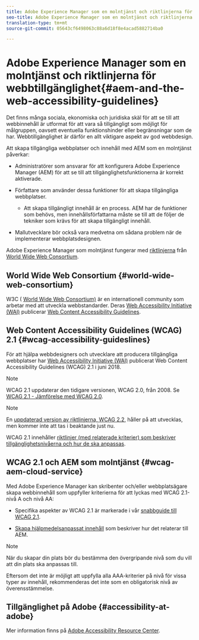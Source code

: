 ```yaml
---
title: Adobe Experience Manager som en molntjänst och riktlinjerna för webbtillgänglighet
seo-title: Adobe Experience Manager som en molntjänst och riktlinjerna för webbtillgänglighet
translation-type: tm+mt
source-git-commit: 05643cf6498063c88a6d18f8e4acad5882714ba0

---
```



# Adobe Experience Manager som en molntjänst och riktlinjerna för webbtillgänglighet{#aem-and-the-web-accessibility-guidelines}

Det finns många sociala, ekonomiska och juridiska skäl för att se till att webbinnehåll är utformat för att vara så tillgängligt som möjligt för målgruppen, oavsett eventuella funktionshinder eller begränsningar som de har. Webbtillgänglighet är därför en allt viktigare aspekt av god webbdesign.

Att skapa tillgängliga webbplatser och innehåll med AEM som en molntjänst påverkar:

* Administratörer som ansvarar för att konfigurera Adobe Experience Manager (AEM) för att se till att tillgänglighetsfunktionerna är korrekt aktiverade.

* Författare som använder dessa funktioner för att skapa tillgängliga webbplatser.

   * Att skapa tillgängligt innehåll är en process. AEM har de funktioner som behövs, men innehållsförfattarna måste se till att de följer de tekniker som krävs för att skapa tillgängligt innehåll.

* Mallutvecklare bör också vara medvetna om sådana problem när de implementerar webbplatsdesignen.

Adobe Experience Manager som molntjänst fungerar med [riktlinjerna](#wcag-accessibility-guideslines) från [World Wide Web Consortium](#world-wide-web-consortium).

## World Wide Web Consortium {#world-wide-web-consortium}

W3C ( [World Wide Web Consortium)](https://www.w3.org/) är en internationell community som arbetar med att utveckla webbstandarder. Deras [Web Accessibility Initiative (WAI)](https://www.w3.org/WAI/) publicerar [Web Content Accessibility Guidelines](#wcag-accessibility-guidelines).

## Web Content Accessibility Guidelines (WCAG) 2.1 {#wcag-accessibility-guideslines}

För att hjälpa webbdesigners och utvecklare att producera tillgängliga webbplatser har [Web Accessibility Initiative (WAI)](https://www.w3.org/WAI/) publicerat Web Content Accessibility Guidelines (WCAG) 2.1 [](https://www.w3.org/TR/WCAG/) i juni 2018.

>[!NOTE]
> 
> WCAG 2.1 uppdaterar den tidigare versionen, WCAG 2.0, från 2008. Se [WCAG 2.1 - Jämförelse med WCAG 2.0](https://www.w3.org/TR/WCAG21/#comparison-with-wcag-2-0).

>[!NOTE]
> 
>En [uppdaterad version av riktlinjerna, WCAG 2.2,](https://www.w3.org/TR/WCAG22/) håller på att utvecklas, men kommer inte att tas i beaktande just nu.


WCAG 2.1 innehåller [riktlinjer (med relaterade kriterier) som beskriver tillgänglighetsnivåerna och hur de ska anpassas](https://www.w3.org/TR/WCAG/#conformance).

## WCAG 2.1 och AEM som molntjänst {#wcag-aem-cloud-service}

Med Adobe Experience Manager kan skribenter och/eller webbplatsägare skapa webbinnehåll som uppfyller kriterierna för att lyckas med WCAG 2.1-nivå A och nivå AA:

* Specifika aspekter av WCAG 2.1 är markerade i vår [snabbguide till WCAG 2.1](/help/onboarding/accessibility/quick-guide-wcag.md).

* [Skapa hjälpmedelsanpassat innehåll](/help/sites-cloud/authoring/fundamentals/accessible-content.md) som beskriver hur det relaterar till AEM.

>[!NOTE]
> 
>När du skapar din plats bör du bestämma den övergripande nivå som du vill att din plats ska anpassas till.
>
>Eftersom det inte är möjligt att uppfylla alla AAA-kriterier på nivå för vissa typer av innehåll, rekommenderas det inte som en obligatorisk nivå av överensstämmelse.

<!--
* [Configuring the Rich Text Editor for Producing Accessible Sites](/help/sites-administering/rte-accessible-content.md)
  Guidelines on how administrators can configure AEM for producing accessible content.
-->

<!--
* [Creating Accessible Adaptive Forms](/help/forms/using/creating-accessible-adaptive-forms.md)
  Adobe Experience Manager (AEM) includes a number of features and capabilities that enhance the usability of adaptive forms for users with different abilities. The solution also assists form authors in creating accessible adaptive forms.
-->

## Tillgänglighet på Adobe {#accessibility-at-adobe}

Mer information finns på [Adobe Accessibility Resource Center](https://www.adobe.com/accessibility/).


